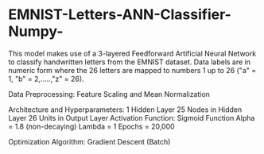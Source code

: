 # EMNIST-Letters-ANN-Classifier-Numpy-
This model makes use of a 3-layered Feedforward Artificial Neural Network to classify handwritten letters from the EMNIST dataset. Data labels are in numeric form where the 26 letters are mapped to numbers 1 up to 26 ("a" = 1, "b" = 2,.....,"z" = 26).

Data Preprocessing:
Feature Scaling and Mean Normalization

Architecture and Hyperparameters:
1 Hidden Layer
25 Nodes in Hidden Layer
26 Units in Output Layer
Activation Function: Sigmoid Function
Alpha = 1.8 (non-decaying)
Lambda = 1
Epochs = 20,000

Optimization Algorithm:
Gradient Descent (Batch)
